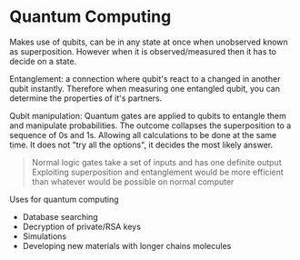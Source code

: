﻿# Quantum Computing 
Makes use of qubits, can be in any state at once when unobserved known as superposition. However when it is observed/measured then it has to decide on a state.

Entanglement: a connection where qubit's react to a changed in another qubit instantly. Therefore when measuring one entangled qubit, you can determine the properties of it's partners.

Qubit manipulation: 
Quantum gates are applied to qubits to entangle them and manipulate probabilities. The outcome collapses the superposition to a sequence of 0s and 1s. Allowing all calculations to be done at the same time. It does not "try all the options", it decides the most likely answer.
> Normal logic gates take a set of inputs and has one definite output
> Exploiting superposition and entanglement would be more efficient than whatever would be possible on normal computer

<detail>

	
 <summary>Uses for quantum computing</summary>
	
 - Database searching
 - Decryption of private/RSA keys
 - Simulations
 - Developing new materials with longer chains molecules

</detail>


> 
